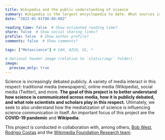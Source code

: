 ```yaml
---
title: Wikipedia and the public understanding of science
summary: Wikipedia is the largest encyclopedia to date. What sources is it based on? How is it used by the public? How can it be improved?
date: "2022-01-01T00:00:00Z"

reading_time: false  # Show estimated reading time?
share: false  # Show social sharing links?
profile: false  # Show author profile?
comments: false  # Show comments?

tags: ["Metascience"] # CAH, AICH, SS, *

# Optional header image (relative to `static/img/` folder).
image:
  preview_only: true
---
```


Science is increasingly debated publicly. A variety of media interact in this respect: traditional media (newspapers), online media (Wikipedia), social media (Twitter), and more. **The goal of this project is to better understand how science is communicated across media, how it is publicly debated, and what role scientists and scholars play in this respect.** Ultimately, we seek to also understand how the mediatization of science is influencing science communication in itself. An important focus of this project are the **COVID-19 pandemic** and **Wikipedia**.

This project is conducted in collaboration with, among others, [Bob West](https://dlab.epfl.ch/people/west), [Rodrigo Costas](https://www.cwts.nl/people/rodrigocostas) and the [Wikimedia Foundation Research team](https://research.wikimedia.org).